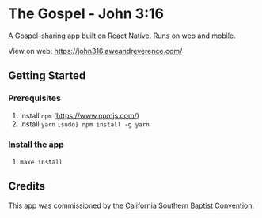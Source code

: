 # The Gospel - John 3:16

A Gospel-sharing app built on React Native. Runs on web and mobile.

View on web: <https://john316.aweandreverence.com/>

## Getting Started

### Prerequisites

1. Install `npm` (https://www.npmjs.com/)
1. Install `yarn`
    `[sudo] npm install -g yarn`

### Install the app

1. `make install`

## Credits

This app was commissioned by the [California Southern Baptist Convention](https://www.csbc.com/).
